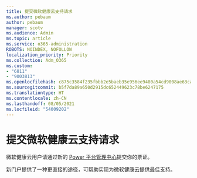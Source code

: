 ```yaml
---
title: 提交微软健康云支持请求
ms.author: pebaum
author: pebaum
manager: scotv
ms.audience: Admin
ms.topic: article
ms.service: o365-administration
ROBOTS: NOINDEX, NOFOLLOW
localization_priority: Priority
ms.collection: Adm_O365
ms.custom:
- "6811"
- "9003813"
ms.openlocfilehash: c875c3584f235fbbb2e5baeb35e956ee9480a54cd9008ae63ca648dc155de2bd
ms.sourcegitcommit: b5f7da89a650d2915dc652449623c78be6247175
ms.translationtype: HT
ms.contentlocale: zh-CN
ms.lasthandoff: 08/05/2021
ms.locfileid: "54009202"
---
```

# <a name="submit-microsoft-cloud-for-healthcare-support-requests"></a>提交微软健康云支持请求

微软健康云用户请通过新的 [Power 平台管理中心](https://admin.powerplatform.microsoft.com/support?newTicket&product=Flow)提交你的票证。

新门户提供了一种更直接的途径，可帮助实现为微软健康云提供最佳支持。
